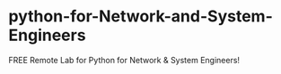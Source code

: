 # python-for-Network-and-System-Engineers
FREE Remote Lab for Python for Network &amp; System Engineers!
